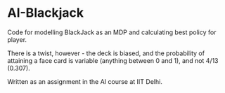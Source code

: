 # AI-Blackjack
Code for modelling BlackJack as an MDP and calculating best policy for player.

There is a twist, however - the deck is biased, and the probability of attaining a face card is variable (anything between 0 and 1), and not 4/13 (0.307). 

Written as an assignment in the AI course at IIT Delhi.
